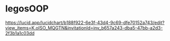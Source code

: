 # legosOOP
https://lucid.app/lucidchart/b188f922-6e3f-43d4-9c69-dfe70152a743/edit?view_items=K.oISO_MQGTN&invitationId=inv_b657a243-dba5-47bb-a2d3-2f3b1a1c03dd
